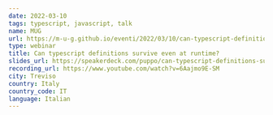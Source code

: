 ```yaml
---
date: 2022-03-10
tags: typescript, javascript, talk
name: MUG
url: https://m-u-g.github.io/eventi/2022/03/10/can-typescript-definitions-survive-even-at-runtime.html
type: webinar
title: Can typescript definitions survive even at runtime?
slides_url: https://speakerdeck.com/puppo/can-typescript-definitions-survive-even-at-runtime
recording_url: https://www.youtube.com/watch?v=6Aajmo9E-SM
city: Treviso
country: Italy
country_code: IT
language: Italian
---
```

